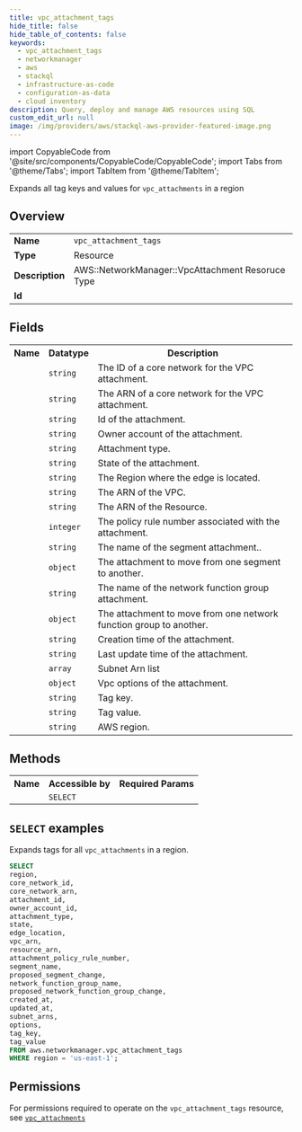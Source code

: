 ```yaml
---
title: vpc_attachment_tags
hide_title: false
hide_table_of_contents: false
keywords:
  - vpc_attachment_tags
  - networkmanager
  - aws
  - stackql
  - infrastructure-as-code
  - configuration-as-data
  - cloud inventory
description: Query, deploy and manage AWS resources using SQL
custom_edit_url: null
image: /img/providers/aws/stackql-aws-provider-featured-image.png
---
```


import CopyableCode from '@site/src/components/CopyableCode/CopyableCode';
import Tabs from '@theme/Tabs';
import TabItem from '@theme/TabItem';

Expands all tag keys and values for <code>vpc_attachments</code> in a region

## Overview
<table><tbody>
<tr><td><b>Name</b></td><td><code>vpc_attachment_tags</code></td></tr>
<tr><td><b>Type</b></td><td>Resource</td></tr>
<tr><td><b>Description</b></td><td>AWS::NetworkManager::VpcAttachment Resoruce Type</td></tr>
<tr><td><b>Id</b></td><td><CopyableCode code="aws.networkmanager.vpc_attachment_tags" /></td></tr>
</tbody></table>

## Fields
<table><tbody><tr><th>Name</th><th>Datatype</th><th>Description</th></tr><tr><td><CopyableCode code="core_network_id" /></td><td><code>string</code></td><td>The ID of a core network for the VPC attachment.</td></tr>
<tr><td><CopyableCode code="core_network_arn" /></td><td><code>string</code></td><td>The ARN of a core network for the VPC attachment.</td></tr>
<tr><td><CopyableCode code="attachment_id" /></td><td><code>string</code></td><td>Id of the attachment.</td></tr>
<tr><td><CopyableCode code="owner_account_id" /></td><td><code>string</code></td><td>Owner account of the attachment.</td></tr>
<tr><td><CopyableCode code="attachment_type" /></td><td><code>string</code></td><td>Attachment type.</td></tr>
<tr><td><CopyableCode code="state" /></td><td><code>string</code></td><td>State of the attachment.</td></tr>
<tr><td><CopyableCode code="edge_location" /></td><td><code>string</code></td><td>The Region where the edge is located.</td></tr>
<tr><td><CopyableCode code="vpc_arn" /></td><td><code>string</code></td><td>The ARN of the VPC.</td></tr>
<tr><td><CopyableCode code="resource_arn" /></td><td><code>string</code></td><td>The ARN of the Resource.</td></tr>
<tr><td><CopyableCode code="attachment_policy_rule_number" /></td><td><code>integer</code></td><td>The policy rule number associated with the attachment.</td></tr>
<tr><td><CopyableCode code="segment_name" /></td><td><code>string</code></td><td>The name of the segment attachment..</td></tr>
<tr><td><CopyableCode code="proposed_segment_change" /></td><td><code>object</code></td><td>The attachment to move from one segment to another.</td></tr>
<tr><td><CopyableCode code="network_function_group_name" /></td><td><code>string</code></td><td>The name of the network function group attachment.</td></tr>
<tr><td><CopyableCode code="proposed_network_function_group_change" /></td><td><code>object</code></td><td>The attachment to move from one network function group to another.</td></tr>
<tr><td><CopyableCode code="created_at" /></td><td><code>string</code></td><td>Creation time of the attachment.</td></tr>
<tr><td><CopyableCode code="updated_at" /></td><td><code>string</code></td><td>Last update time of the attachment.</td></tr>
<tr><td><CopyableCode code="subnet_arns" /></td><td><code>array</code></td><td>Subnet Arn list</td></tr>
<tr><td><CopyableCode code="options" /></td><td><code>object</code></td><td>Vpc options of the attachment.</td></tr>
<tr><td><CopyableCode code="tag_key" /></td><td><code>string</code></td><td>Tag key.</td></tr>
<tr><td><CopyableCode code="tag_value" /></td><td><code>string</code></td><td>Tag value.</td></tr>
<tr><td><CopyableCode code="region" /></td><td><code>string</code></td><td>AWS region.</td></tr>
</tbody></table>

## Methods

<table><tbody>
  <tr>
    <th>Name</th>
    <th>Accessible by</th>
    <th>Required Params</th>
  </tr>
  <tr>
    <td><CopyableCode code="list_resources" /></td>
    <td><code>SELECT</code></td>
    <td><CopyableCode code="region" /></td>
  </tr>
</tbody></table>

## `SELECT` examples
Expands tags for all <code>vpc_attachments</code> in a region.
```sql
SELECT
region,
core_network_id,
core_network_arn,
attachment_id,
owner_account_id,
attachment_type,
state,
edge_location,
vpc_arn,
resource_arn,
attachment_policy_rule_number,
segment_name,
proposed_segment_change,
network_function_group_name,
proposed_network_function_group_change,
created_at,
updated_at,
subnet_arns,
options,
tag_key,
tag_value
FROM aws.networkmanager.vpc_attachment_tags
WHERE region = 'us-east-1';
```


## Permissions

For permissions required to operate on the <code>vpc_attachment_tags</code> resource, see <a href="/providers/aws/networkmanager/vpc_attachments/#permissions"><code>vpc_attachments</code></a>

